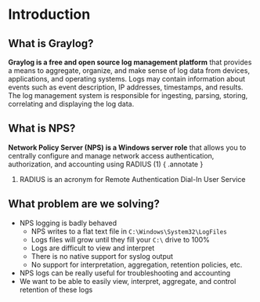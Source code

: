 # Introduction

## What is Graylog?

**Graylog is a free and open source log management platform** that provides a means to aggregate, organize, and make sense of log data from devices, applications, and operating systems. Logs may contain information about events such as event description, IP addresses, timestamps, and results. The log management system is responsible for ingesting, parsing, storing, correlating and displaying the log data.

## What is NPS?

**Network Policy Server (NPS) is a Windows server role** that allows you to centrally configure and manage network access authentication, authorization, and accounting using RADIUS (1)
{ .annotate }

1.	RADIUS is an acronym for Remote Authentication Dial-In User Service


## What problem are we solving?

- NPS logging is badly behaved
    - NPS writes to a flat text file in `C:\Windows\System32\LogFiles`
    - Logs files will grow until they fill your `C:\` drive to 100%
    - Logs are difficult to view and interpret
    - There is no native support for syslog output
    - No support for interpretation, aggregation, retention policies, etc.
- NPS logs can be really useful for troubleshooting and accounting
- We want to be able to easily view, interpret, aggregate, and control retention of these logs




